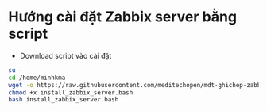 # Hướng cài đặt Zabbix server bằng script- Download script vào cài đặt```shsu -cd /home/minhkma       wget -o https://raw.githubusercontent.com/meditechopen/mdt-ghichep-zabbix/master/scripts/install_zabbix_server.bashchmod +x install_zabbix_server.bashbash install_zabbix_server.bash```